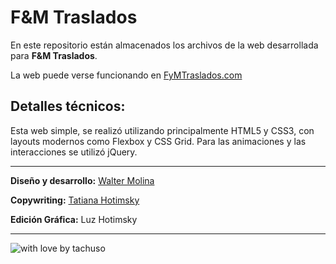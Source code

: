 # F&M Traslados
En este repositorio están almacenados los archivos de la web desarrollada para **F&M Traslados**.

La web puede verse funcionando en [FyMTraslados.com](https://fymtraslados.com)

## Detalles técnicos:
Esta web simple, se realizó utilizando principalmente HTML5 y CSS3, con layouts modernos como Flexbox y CSS Grid.
Para las animaciones y las interacciones se utilizó jQuery.

____
**Diseño y desarrollo:** [Walter Molina](https://github.com/waltermolina)

**Copywriting:** [Tatiana Hotimsky](https://github.com/tatianahotimsky)

**Edición Gráfica:** Luz Hotimsky
__________
![with love by tachuso](https://raw.githubusercontent.com/waltermolina/fymtraslados/master/assets/tachusoVioleta50.png)

